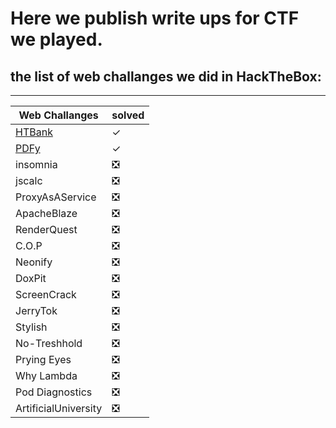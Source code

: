 # Here we publish write ups for CTF we played.
## the list of web challanges we did in HackTheBox:
***
| Web Challanges | solved |
| ----------- | ----------- |
| [HTBank](https://github.com/Fire-Null/Write-Ups/blob/main/CTF/web/Htbank/Readme.md) |✓|
|[PDFy](https://github.com/Fire-Null/Write-Ups/blob/main/CTF/web/PDFy/Readme.md) |✓|
|insomnia|❎|
|jscalc|❎|
|ProxyAsAService|❎|
|ApacheBlaze|❎|
|RenderQuest|❎|
|C.O.P|❎|
|Neonify|❎|
|DoxPit|❎|
|ScreenCrack|❎|
|JerryTok|❎|
|Stylish|❎|
|No-Treshhold|❎|
|Prying Eyes|❎|
|Why Lambda|❎|
|Pod Diagnostics|❎|
|ArtificialUniversity|❎|
